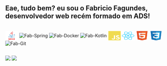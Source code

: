 ## Eae, tudo bem? eu sou o Fabricio Fagundes, desenvolvedor web recém formado em ADS!

<div style="display: inline_block"><br>
  <img align="center" alt="Fab-Java" height="30" width="40" src="https://github.com/devicons/devicon/blob/master/icons/java/java-original-wordmark.svg">
  <img align="center" alt="Fab-Spring" height="30" width="40" src="https://raw.githubusercontent.com/devicon/blob/master/icons/spring/spring-original-wordmark.svg">
  <img align="center" alt="Fab-Docker" height="30" width="40" src="https://raw.githubusercontent.com/devicons/devicon/blob/master/icons/docker/docker-plain-wordmark.svg">
  <img align="center" alt="Fab-Kotlin" height="30" width="40" src="https://raw.githubusercontent.com/devicons/devicon/blob/master/icons/kotlin/kotlin-original-wordmark.svg">
  <img align="center" alt="Fab-Js" height="30" width="40" src="https://raw.githubusercontent.com/devicons/devicon/master/icons/javascript/javascript-plain.svg">
  <img align="center" alt="Fab-React" height="30" width="40" src="https://raw.githubusercontent.com/devicons/devicon/master/icons/react/react-original.svg">
  <img align="center" alt="Fab-HTML" height="30" width="40" src="https://raw.githubusercontent.com/devicons/devicon/master/icons/html5/html5-original.svg">
  <img align="center" alt="Fab-CSS" height="30" width="40" src="https://raw.githubusercontent.com/devicons/devicon/master/icons/css3/css3-original.svg">
  <img align="center" alt="Fab-Git" height="30" width="40" src="https://raw.githubusercontent.com/devicons/devicon/blob/master/icons/git/git-original-wordmark.svg">
</div>
  
  ##
 
<div> 
  <a href = "mailto:faahdes755@gmail.com"><img src="https://img.shields.io/badge/-Gmail-%23333?style=for-the-badge&logo=gmail&logoColor=white" target="_blank"></a>
  <a href="https://www.linkedin.com/in/fabricio-fagundes-776b53260/" target="_blank"><img src="https://img.shields.io/badge/-LinkedIn-%230077B5?style=for-the-badge&logo=linkedin&logoColor=white" target="_blank"></a>   
</div>
